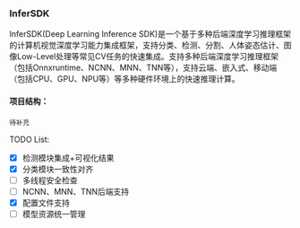 ### InferSDK
InferSDK(Deep Learning Inference SDK)是一个基于多种后端深度学习推理框架的计算机视觉深度学习能力集成框架，支持分类、检测、分割、人体姿态估计、图像Low-Level处理等常见CV任务的快速集成。支持多种后端深度学习推理框架（包括Onnxruntime、NCNN、MNN、TNN等），支持云端、嵌入式、移动端（包括CPU、GPU、NPU等）等多种硬件环境上的快速推理计算。

#### 项目结构：
```
待补充
```

TODO List:  
- [x] 检测模块集成+可视化结果
- [x] 分类模块一致性对齐
- [ ] 多线程安全检查
- [ ] NCNN、MNN、TNN后端支持
- [x] 配置文件支持
- [ ] 模型资源统一管理
